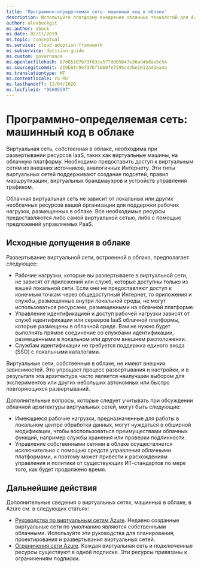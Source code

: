 ```yaml
---
title: 'Программно-определяемая сеть: машинный код в облаке'
description: Используйте платформу внедрения облачных технологий для Azure, чтобы узнать о виртуальных сетях, машинных в облаке, которые необходимы для развертывания виртуальных машин в облаке.
author: alexbuckgit
ms.author: abuck
ms.date: 02/11/2019
ms.topic: conceptual
ms.service: cloud-adoption-framework
ms.subservice: decision-guide
ms.custom: governance
ms.openlocfilehash: 87d85107b73f03ca577dd05b47e36ad46daebc54
ms.sourcegitcommit: d19b0fc9ef37bf1060fe7595cd2be1612a43ea4a
ms.translationtype: MT
ms.contentlocale: ru-RU
ms.lasthandoff: 12/04/2020
ms.locfileid: "96605597"
---
```

# <a name="software-defined-networking-cloud-native"></a>Программно-определяемая сеть: машинный код в облаке

Виртуальная сеть, собственная в облаке, необходима при развертывании ресурсов IaaS, таких как виртуальные машины, на облачную платформу. Необходимо предоставить доступ к виртуальным сетям из внешних источников, аналогичных Интернету. Эти типы виртуальных сетей поддерживают создание подсетей, правил маршрутизации, виртуальных брандмауэров и устройств управления трафиком.

Облачная виртуальная сеть не зависит от локальных или других необлачных ресурсов вашей организации для поддержки рабочих нагрузок, размещенных в облаке. Все необходимые ресурсы предоставляются либо самой виртуальной сетью, либо с помощью предложений управляемых PaaS.

## <a name="cloud-native-assumptions"></a>Исходные допущения в облаке

Развертывание виртуальной сети, встроенной в облако, предполагает следующее:

- Рабочие нагрузки, которые вы развертываете в виртуальной сети, не зависят от приложений или служб, которые доступны только из вашей локальной сети. Если они не предоставляют доступ к конечным точкам через общедоступный Интернет, то приложения и службы, размещенные внутри локальной среды, не могут использоваться ресурсами, размещенными на облачной платформе.
- Управление идентификацией и доступ рабочей нагрузки зависят от служб идентификации или серверов IaaS облачной платформы, которые размещены в облачной среде. Вам не нужно будет выполнять прямое соединение со службами идентификации, размещенными в локальном или другом внешнем расположении.
- Службам идентификации не требуется поддержка единого входа (SSO) с локальными каталогами.

Виртуальные сети, собственные в облаке, не имеют внешних зависимостей. Это упрощает процесс развертывания и настройки, и в результате эта архитектура часто является наилучшим выбором для экспериментов или других небольших автономных или быстро повторяющихся развертываний.

Дополнительные вопросы, которые следует учитывать при обсуждении облачной архитектуры виртуальных сетей, могут быть следующие:

- Имеющиеся рабочие нагрузки, предназначенные для работы в локальном центре обработки данных, могут нуждаться в обширной модификации, чтобы воспользоваться преимуществами облачных функций, например службы хранения или проверки подлинности.
- Управление собственными сетями в облаке осуществляется исключительно с помощью средств управления облачными платформами, и поэтому может привести к расхождениям управления и политики от существующих ИТ-стандартов по мере того, как будет продолжено время.

## <a name="next-steps"></a>Дальнейшие действия

Дополнительные сведения о виртуальных сетях, машинных в облаке, в Azure см. в следующих статьях:

- [Руководства по виртуальным сетям Azure](/azure/virtual-network/virtual-network-vnet-plan-design-arm). Недавно созданные виртуальные сети по умолчанию являются собственными облачными. Используйте эти руководства для планирования, проектирования и развертывания виртуальных сетей.
- [Ограничения сети Azure](/azure/azure-resource-manager/management/azure-subscription-service-limits#networking-limits). Каждая виртуальная сеть и подключенные ресурсы существуют в одной подписке. Эти ресурсы привязаны к ограничениям подписки.

